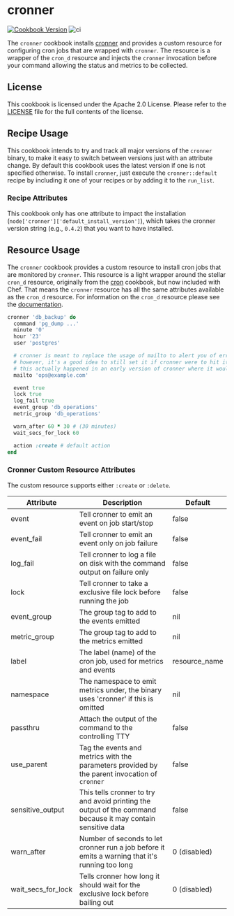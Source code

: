 # cronner

[![Cookbook Version](https://img.shields.io/cookbook/v/cronner.svg)](https://supermarket.chef.io/cookbooks/cronner)
![ci](https://github.com/theckman/cookbook-cronner/workflows/ci/badge.svg)

The `cronner` cookbook installs [cronner](https://github.com/theckman/cronner)
and provides a custom resource for configuring cron jobs that are wrapped with `cronner`.
The resource is a wrapper of the `cron_d` resource and injects the `cronner` invocation
before your command allowing the status and metrics to be collected.

## License

This cookbook is licensed under the Apache 2.0 License. Please refer to
the [LICENSE](https://github.com/theckman/cookbook-cronner/blob/master/LICENSE)
file for the full contents of the license.

## Recipe Usage

This cookbook intends to try and track all major versions of the `cronner`
binary, to make it easy to switch between versions just with an attribute
change. By default this cookbook uses the latest version if one is not specified
otherwise. To install `cronner`, just execute the `cronner::default` recipe by
including it one of your recipes or by adding it to the `run_list`.

### Recipe Attributes

This cookbook only has one attribute to impact the installation
(`node['cronner']['default_install_version']`), which takes the cronner version
string (e.g., `0.4.2`) that you want to have installed.

## Resource Usage

The `cronner` cookbook provides a custom resource to install cron jobs that are monitored
by `cronner`. This resource is a light wrapper around the stellar `cron_d` resource, originally from
the [cron](https://supermarket.chef.io/cookbooks/cron) cookbook, but now included with Chef. That means the
`cronner` resource has all the same attributes available as the `cron_d` resource. For
information on the `cron_d` resource please see the [documentation](http://docs.chef.io/resource_cron_d.html).

```ruby
cronner 'db_backup' do
  command 'pg_dump ...'
  minute '0'
  hour '23'
  user 'postgres'

  # cronner is meant to replace the usage of mailto to alert you of errors or problems
  # however, it's a good idea to still set it if cronner were to hit its own internal issues
  # this actually happened in an early version of cronner where it would randomly hit a stdlib bug
  mailto 'ops@example.com'

  event true
  lock true
  log_fail true
  event_group 'db_operations'
  metric_group 'db_operations'

  warn_after 60 * 30 # (30 minutes)
  wait_secs_for_lock 60

  action :create # default action
end
```

### Cronner Custom Resource Attributes

The custom resource supports either `:create` or `:delete`.

|Attribute|Description|Default|
|---------|-----------|-------|
|event|Tell cronner to emit an event on job start/stop|false|
|event_fail|Tell cronner to emit an event only on job failure|false|
|log_fail|Tell cronner to log a file on disk with the command output on failure only|false|
|lock|Tell cronner to take a exclusive file lock before running the job|false|
|event_group|The group tag to add to the events emitted|nil|
|metric_group|The group tag to add to the metrics emitted|nil|
|label|The label (name) of the cron job, used for metrics and events|resource_name|
|namespace|The namespace to emit metrics under, the binary uses 'cronner' if this is omitted|nil|
|passthru|Attach the output of the command to the controlling TTY|false|
|use_parent|Tag the events and metrics with the parameters provided by the parent invocation of `cronner`|false|
|sensitive_output|This tells cronner to try and avoid printing the output of the command because it may contain sensitive data|false|
|warn_after|Number of seconds to let cronner run a job before it emits a warning that it's running too long|0 (disabled)|
|wait_secs_for_lock|Tells cronner how long it should wait for the exclusive lock before bailing out|0 (disabled)|
